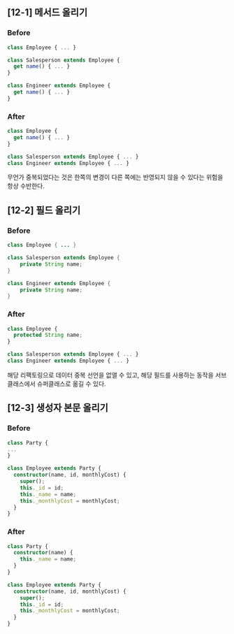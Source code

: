 ## [12-1] 메서드 올리기

### Before

```typescript
class Employee { ... }

class Salesperson extends Employee {
  get name() { ... }
}

class Engineer extends Employee {
  get name() { ... }
}
```

### After

```typescript
class Employee {
  get name() { ... }
}

class Salesperson extends Employee { ... }
class Engineer extends Employee { ... }
```

무언가 중복되었다는 것은 한쪽의 변경이 다른 쪽에는 반영되지 않을 수 있다는 위험을 항상 수반한다.


## [12-2] 필드 올리기

### Before

```java
class Employee { ... }

class Salesperson extends Employee {
    private String name;
}

class Engineer extends Employee {
    private String name;
}
```

### After

```typescript
class Employee {
  protected String name;
}

class Salesperson extends Employee { ... }
class Engineer extends Employee { ... }
```

해당 리팩토링으로 데이터 중복 선언을 없앨 수 있고, 해당 필드를 사용하는 동작을 서브클래스에서 슈퍼클래스로 옮길 수 있다.

## [12-3] 생성자 본문 올리기

### Before

```typescript
class Party {
...
}

class Employee extends Party {
  constructor(name, id, monthlyCost) {
    super();
    this._id = id;
    this._name = name;
    this._monthlyCost = monthlyCost;
  }
}
```

### After

```typescript
class Party {
  constructor(name) {
    this._name = name;
  }
}

class Employee extends Party {
  constructor(name, id, monthlyCost) {
    super();
    this._id = id;
    this._monthlyCost = monthlyCost;
  }
}
```

